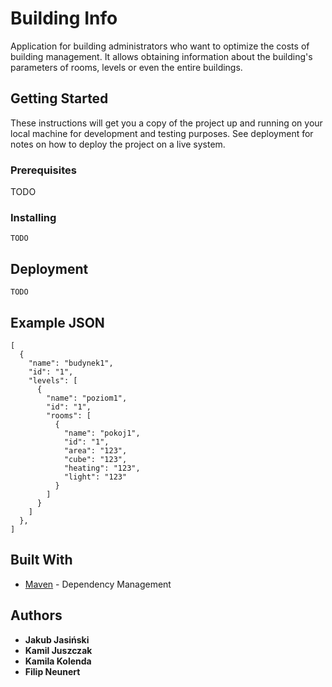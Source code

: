 # Building Info

Application for building administrators who want to optimize the costs of building management. It allows obtaining information about the building's parameters of rooms, levels or even the entire buildings.

## Getting Started

These instructions will get you a copy of the project up and running on your local machine for development and testing purposes. See deployment for notes on how to deploy the project on a live system.

### Prerequisites

TODO

### Installing

```
TODO
```

## Deployment

```
TODO
```

## Example JSON

```
[
  {
    "name": "budynek1",
    "id": "1",
    "levels": [
      {
        "name": "poziom1",
        "id": "1",
        "rooms": [
          {
            "name": "pokoj1",
            "id": "1",
            "area": "123",
            "cube": "123",
            "heating": "123",
            "light": "123"
          }
        ]
      }
    ]
  },
]
```

## Built With

* [Maven](https://maven.apache.org/) - Dependency Management 

## Authors

* **Jakub Jasiński**
* **Kamil Juszczak**
* **Kamila Kolenda**
* **Filip Neunert**
